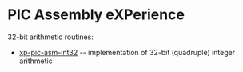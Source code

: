 # PIC Assembly eXPerience
32-bit arithmetic routines:

* [xp-pic-asm-int32](xp-pic-asm-int32.X/)
-- implementation of 32-bit (quadruple) integer arithmetic